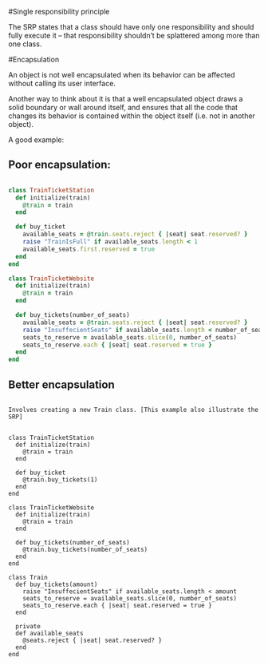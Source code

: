 #Single responsibility principle

The SRP states that a class should have only one responsibility and should fully execute it – that responsibility shouldn’t be splattered among more than one class.

#Encapsulation

An object is not well encapsulated when its behavior can be affected without calling its user interface.

Another way to think about it is that a well encapsulated object draws a solid boundary or wall around itself, and ensures that all the code that changes its behavior is contained within the object itself (i.e. not in another object).

A good example: 

## Poor encapsulation:

``` Ruby

class TrainTicketStation
  def initialize(train)
    @train = train
  end

  def buy_ticket
    available_seats = @train.seats.reject { |seat| seat.reserved? }
    raise "TrainIsFull" if available_seats.length < 1
    available_seats.first.reserved = true
  end
end

class TrainTicketWebsite
  def initialize(train)
    @train = train
  end

  def buy_tickets(number_of_seats)
    available_seats = @train.seats.reject { |seat| seat.reserved? }
    raise "InsuffecientSeats" if available_seats.length < number_of_seats
    seats_to_reserve = available_seats.slice(0, number_of_seats)
    seats_to_reserve.each { |seat| seat.reserved = true }
  end
end

```

## Better encapsulation

```

Involves creating a new Train class. [This example also illustrate the SRP]


class TrainTicketStation
  def initialize(train)
    @train = train
  end

  def buy_ticket
    @train.buy_tickets(1)
  end
end

class TrainTicketWebsite
  def initialize(train)
    @train = train
  end

  def buy_tickets(number_of_seats)
    @train.buy_tickets(number_of_seats)
  end
end

class Train
  def buy_tickets(amount)
    raise "InsuffecientSeats" if available_seats.length < amount
    seats_to_reserve = available_seats.slice(0, number_of_seats)
    seats_to_reserve.each { |seat| seat.reserved = true }
  end

  private
  def available_seats
    @seats.reject { |seat| seat.reserved? }
  end
end
```
